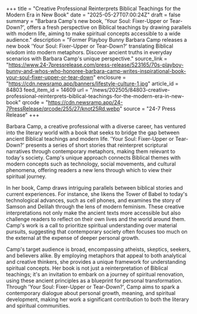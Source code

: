 +++
title = "Creative Professional Reinterprets Biblical Teachings for the Modern Era in New Book"
date = "2025-05-27T07:00:24Z"
draft = false
summary = "Barbara Camp's new book, 'Your Soul: Fixer-Upper or Tear-Down?', offers a fresh perspective on Biblical teachings by drawing parallels with modern life, aiming to make spiritual concepts accessible to a wide audience."
description = "Former Playboy Bunny Barbara Camp releases a new book 'Your Soul: Fixer-Upper or Tear-Down?' translating Biblical wisdom into modern metaphors. Discover ancient truths in everyday scenarios with Barbara Camp's unique perspective."
source_link = "https://www.24-7pressrelease.com/press-release/523165/70s-playboy-bunny-and-whos-who-honoree-barbara-camp-writes-inspirational-book-your-soul-fixer-upper-or-tear-down"
enclosure = "https://cdn.newsramp.app/banners/lifestyle-culture-1.jpg"
article_id = 84803
feed_item_id = 14609
url = "/news/202505/84803-creative-professional-reinterprets-biblical-teachings-for-the-modern-era-in-new-book"
qrcode = "https://cdn.newsramp.app/24-7PressRelease/qrcode/255/27/knot25Rd.webp"
source = "24-7 Press Release"
+++

<p>Barbara Camp, a creative professional with a diverse career, has ventured into the literary world with a book that seeks to bridge the gap between ancient Biblical teachings and modern life. 'Your Soul: Fixer-Upper or Tear-Down?' presents a series of short stories that reinterpret scriptural narratives through contemporary metaphors, making them relevant to today's society. Camp's unique approach connects Biblical themes with modern concepts such as technology, social movements, and cultural phenomena, offering readers a new lens through which to view their spiritual journey.</p><p>In her book, Camp draws intriguing parallels between biblical stories and current experiences. For instance, she likens the Tower of Babel to today's technological advances, such as cell phones, and examines the story of Samson and Delilah through the lens of modern feminism. These creative interpretations not only make the ancient texts more accessible but also challenge readers to reflect on their own lives and the world around them. Camp's work is a call to prioritize spiritual understanding over material pursuits, suggesting that contemporary society often focuses too much on the external at the expense of deeper personal growth.</p><p>Camp's target audience is broad, encompassing atheists, skeptics, seekers, and believers alike. By employing metaphors that appeal to both analytical and creative thinkers, she provides a unique framework for understanding spiritual concepts. Her book is not just a reinterpretation of Biblical teachings; it's an invitation to embark on a journey of spiritual renovation, using these ancient principles as a blueprint for personal transformation. Through 'Your Soul: Fixer-Upper or Tear-Down?', Camp aims to spark a contemporary dialogue about personal growth, meaning, and spiritual development, making her work a significant contribution to both the literary and spiritual communities.</p>